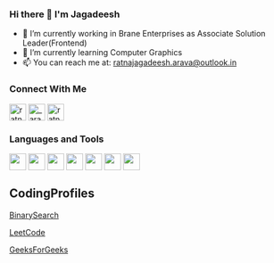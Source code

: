 ### Hi there 👋 I'm Jagadeesh

<!--
**Ratnajagadeesharava/Ratnajagadeesharava** is a ✨ _special_ ✨ repository because its `README.md` (this file) appears on your GitHub profile.
-->

- 🔭 I’m currently working in Brane Enterprises as Associate Solution Leader(Frontend)
- 🌱 I’m currently learning Computer Graphics
- 📫 You can reach me at: ratnajagadeesh.arava@outlook.in

### Connect With Me

<a href="https://www.linkedin.com/in/ratna-jagadeesh-arava-5930a0152/" target="blank"><img align="center" src="https://cdn.jsdelivr.net/npm/simple-icons@3.0.1/icons/linkedin.svg" alt="ratna-jagadeesh-arava-5930a0152" height="30" width="30" /></a>
<a href="[https://www.instagram.com/_arava.jagadeesh/](https://www.instagram.com/__arava.jagadeesh__/)" target="blank"><img align="center" src="https://cdn.jsdelivr.net/npm/simple-icons@3.0.1/icons/instagram.svg" alt="_arava.jagadeesh" height="30" width="30" /></a>
<a href="https://facebook.com/ratnajagadeesh.arava" target="blank"><img align="center" src="https://cdn.jsdelivr.net/npm/simple-icons@3.0.1/icons/facebook.svg" alt="ratnajagadeesh.arava" height="30" width="30" /></a>

### Languages and Tools

<img align="center" src="https://cdn.jsdelivr.net/npm/simple-icons@3.0.1/icons/angular.svg" alt="" height="30" width="30" />  <img align="center" src="https://upload.wikimedia.org/wikipedia/commons/thumb/e/ee/.NET_Core_Logo.svg/1200px-.NET_Core_Logo.svg.png" alt="" height="30" width="30" />  <img align="center" src="https://seeklogo.com/images/C/c-sharp-c-logo-02F17714BA-seeklogo.com.png" alt="" height="30" width="30" />  <img align="center" src="https://seeklogo.com/images/U/unity-logo-988A22E703-seeklogo.com.png" alt="" height="30" width="30" />  <img align="center" src="https://cdn.iconscout.com/icon/free/png-512/html5-10-569380.png" alt="" height="30" width="30" />  <img align="center" src="https://encrypted-tbn0.gstatic.com/images?q=tbn:ANd9GcQyHyROKqpfLS1Vzb8FARQ09WWlLlZpSBAedg&usqp=CAU" alt="" height="30" width="30" />  <img align="center" src="https://encrypted-tbn0.gstatic.com/images?q=tbn:ANd9GcQ6kWF8fprEalrSieOB58NHqkQaSextIWGBpg&usqp=CAU" alt="" height="30" width="30" />

## CodingProfiles

[BinarySearch](https://binarysearch.com/@/jagadeesharava)

[LeetCode](https://leetcode.com/arj15/)

[GeeksForGeeks](https://auth.geeksforgeeks.org/user/ratna_jagadeesh_arava/profile)

